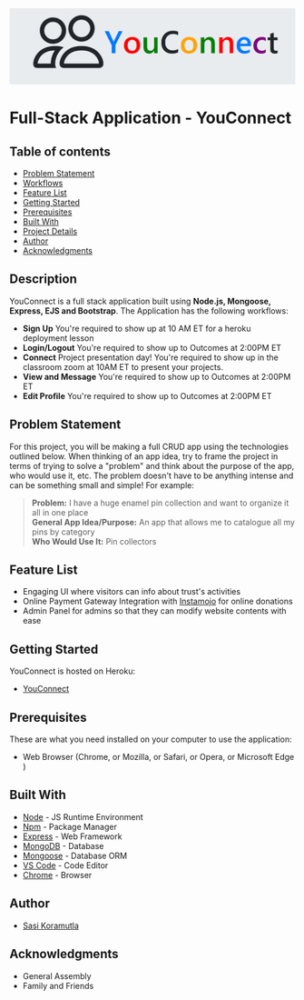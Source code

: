 ![logo](public/img/YouConnect.png)
# Full-Stack Application - YouConnect

## Table of contents
  * [Problem Statement](#problem-statement)
  * [Workflows](#workflows)
  * [Feature List](#feature-list)
  * [Getting Started](#getting-started)
  * [Prerequisites](#prerequisites)
  * [Built With](#built-with)
  * [Project Details](#project-details)
  * [Author](#author)
  * [Acknowledgments](#acknowledgments)

## Description
YouConnect is a full stack application built using **Node.js, Mongoose, Express, EJS and Bootstrap**. The Application has the following workflows: 
  - **Sign Up** You're required to show up at 10 AM ET for a heroku deployment lesson
  - **Login/Logout** You're required to show up to Outcomes at 2:00PM ET
  - **Connect** Project presentation day! You're required to show up in the classroom zoom at 10AM ET to present your projects.
  - **View and Message** You're required to show up to Outcomes at 2:00PM ET
  - **Edit Profile** You're required to show up to Outcomes at 2:00PM ET

## Problem Statement
For this project, you will be making a full CRUD app using the technologies outlined below. When thinking of an app idea, try to frame the project in terms of trying to solve a "problem" and think about the purpose of the app, who would use it, etc. The problem doesn't have to be anything intense and can be something small and simple! For example: 

  >**Problem:** I have a huge enamel pin collection and want to organize it all in one place<br> 
  >**General App Idea/Purpose:** An app that allows me to catalogue all my pins by category <br>
  >**Who Would Use It:** Pin collectors

## Feature List
 * Engaging UI where visitors can info about trust's activities
 * Online Payment Gateway Integration with [Instamojo](https://www.instamojo.com) for
   online donations
 * Admin Panel for admins so that they can modify website contents with ease

## Getting Started
YouConnect is hosted on Heroku:
 * [YouConnect](https://networkskapp.herokuapp.com/)

## Prerequisites
 These are what you need installed on your computer to use the application:

 - Web Browser (Chrome, or Mozilla, or Safari, or Opera, or Microsoft Edge )


## Built With

- [Node](https://nodejs.org) - JS Runtime Environment
- [Npm](https://www.npmjs.com) - Package Manager
- [Express](https://expressjs.com/en/starter/installing.html) - Web Framework
- [MongoDB](https://www.mongodb.com) - Database
- [Mongoose](http://mongoosejs.com) - Database ORM
- [VS Code](https://code.visualstudio.com) - Code Editor
- [Chrome](https://www.google.com/chrome/browser/desktop/index.html) - Browser

## Author

* [Sasi Koramutla](https://github.com/Sasi-Koramutla)


## Acknowledgments
* General Assembly
* Family and Friends